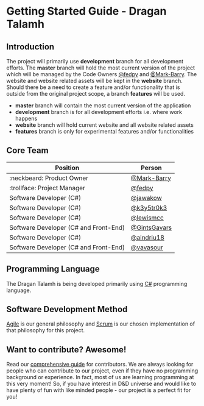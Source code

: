 # Getting Started Guide - Dragan Talamh

## Introduction
The project will primarily use **development** branch for all development efforts. The **master** branch will hold the most current version of the project which will be managed by the Code Owners [@fedpy](https://github.com/fedpy/) and [@Mark-Barry](https://github.com/Mark-Barry). The website and website related assets will be kept in the **website** branch. Should there be a need to create a feature and/or functionality that is outside from the original project scope, a branch **features** will be used.

- **master** branch will contain the most current version of the application
- **development** branch is for all development efforts i.e. where work happens
- **website** branch will hold current website and all website related assets
- **features** branch is only for experimental features and/or functionalities

## Core Team

Position | Person
------------ | -------------
:neckbeard: Product Owner | [@Mark-Barry](https://github.com/Mark-Barry)
:trollface: Project Manager | [@fedpy](https://github.com/fedpy)
Software Developer (C#) | [@jawakow](https://github.com/jawakow)
Software Developer (C#) | [@k3y5tr0k3](https://github.com/k3y5tr0k3)
Software Developer (C#) | [@lewismcc](https://github.com/lewismcc)
Software Developer (C# and Front-End) | [@GintsGavars](https://github.com/GintsGavars)
Software Developer (C#) | [@aindriu18](https://github.com/aindriu18)
Software Developer (C# and Front-End) | [@vavasour](https://github.com/vavasour)

## Programming Language
The Dragan Talamh is being developed primarily using [C#](https://docs.microsoft.com/en-us/dotnet/csharp/getting-started/) programming language.

## Software Development Method
[Agile](https://agilemanifesto.org/) is our general philosophy and [Scrum](http://www.scrummanifesto.org/) is our chosen implementation of that philosophy for this project.

## Want to contribute? Awesome!
Read our [comprehensive guide](https://github.com/fedpy/DraganTalamh/blob/master/docs/CONTRIBUTING.md) for contributors. We are always looking for people who can contribute to our project, even if they have no programming background or experience. In fact, most of us are learning programming at this very moment! So, if you have interest in D&D universe and would like to have plenty of fun with like minded people - our project is a perfect fit for you!
